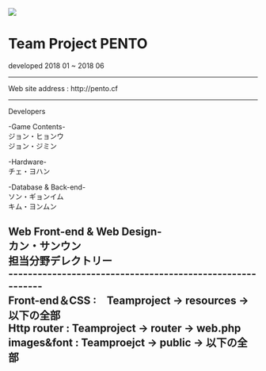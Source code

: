 <p ><img src="http://ec2-13-125-219-201.ap-northeast-2.compute.amazonaws.com/images/web/aaa222.png"></p>

<h1>
Team Project  PENTO
</h1>

developed 2018 01 ~ 2018 06 
<hr>
Web site address : http://pento.cf
<hr>
Developers

-Game Contents- <br>
ジョン・ヒョンウ<br>
ジョン・ジミン
<br>

-Hardware-<br>
チェ・ヨハン
<br>

-Database & Back-end-<br>
ソン・ギョンイム<br>
キム・ヨンムン
<br>

Web Front-end & Web Design-<br>
カン・サンウン<br>
担当分野デレクトリー<br>
----------------------------------------------------------<br>
Front-end＆CSS :　Teamproject -> resources -> 以下の全部<br>
Http router : Teamproject -> router -> web.php<br>
images&font : Teamproejct -> public -> 以下の全部<br>
----------------------------------------------------------
